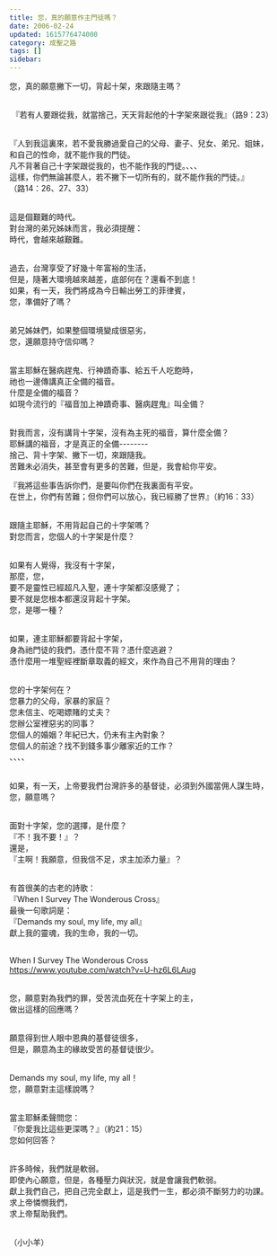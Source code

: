 ```yaml
---
title: 您，真的願意作主門徒嗎？
date: 2006-02-24
updated: 1615776474000
category: 成聖之路
tags: []
sidebar: 
---
```


<p>您，真的願意撇下一切，背起十架，來跟隨主嗎？</p>
<p><br/>
 『若有人要跟從我，就當捨己，天天背起他的十字架來跟從我』（路9：23）</p>
<p><br/>
『人到我這裏來，若不愛我勝過愛自己的父母、妻子、兒女、弟兄、姐妹，<br/>
和自己的性命，就不能作我的門徒。<br/>
凡不背著自己十字架跟從我的，也不能作我的門徒。、、、<br/>
這樣，你們無論甚麼人，若不撇下一切所有的，就不能作我的門徒。』<br/>
（路14：26、27、33）</p>
<p><br/>
這是個艱難的時代。<br/>
對台灣的弟兄姊妹而言，我必須提醒：<br/>
時代，會越來越艱難。</p>
<p><br/>
過去，台灣享受了好幾十年富裕的生活，<br/>
但是，隨著大環境越來越差，底部何在？還看不到底！<br/>
如果，有一天，我們將成為今日輸出勞工的菲律賓，<br/>
您，準備好了嗎？</p>
<p><br/>
弟兄姊妹們，如果整個環境變成很惡劣，<br/>
您，還願意持守信仰嗎？</p>
<p><br/>
當主耶穌在醫病趕鬼、行神蹟奇事、給五千人吃飽時，<br/>
祂也一邊傳講真正全備的福音。<br/>
什麼是全備的福音？<br/>
如現今流行的『福音加上神蹟奇事、醫病趕鬼』叫全備？</p>
<p><br/>
對我而言，沒有講背十字架，沒有為主死的福音，算什麼全備？<br/>
耶穌講的福音，才是真正的全備--------<br/>
捨己、背十字架、撇下一切，來跟隨我。<br/>
苦難未必消失，甚至會有更多的苦難，但是，我會給你平安。</p>
<p>『我將這些事告訴你們，是要叫你們在我裏面有平安。<br/>
在世上，你們有苦難；但你們可以放心，我已經勝了世界』（約16：33）</p>
<p><br/>
跟隨主耶穌，不用背起自己的十字架嗎？<br/>
對您而言，您個人的十字架是什麼？</p>
<p><br/>
如果有人覺得，我沒有十字架，<br/>
那麼，您，<br/>
要不是靈性已經超凡入聖，連十字架都沒感覺了；<br/>
要不就是您根本都還沒背起十字架。<br/>
您，是哪一種？</p>
<p><br/>
如果，連主耶穌都要背起十字架，<br/>
身為祂門徒的我們，憑什麼不背？憑什麼逃避？<br/>
憑什麼用一堆聖經裡斷章取義的經文，來作為自己不用背的理由？</p>
<p><br/>
您的十字架何在？<br/>
您暴力的父母，家暴的家庭？<br/>
您未信主、吃喝嫖賭的丈夫？<br/>
您辦公室裡惡劣的同事？<br/>
您個人的婚姻？年紀已大，仍未有主內對象？<br/>
您個人的前途？找不到錢多事少離家近的工作？<br/>
、、、、</p>
<p><br/>
如果，有一天，上帝要我們台灣許多的基督徒，必須到外國當佣人謀生時，<br/>
您，願意嗎？</p>
<p><br/>
面對十字架，您的選擇，是什麼？<br/>
『不！我不要！』？<br/>
還是，<br/>
『主啊！我願意，但我信不足，求主加添力量』？</p>
<p><br/>
有首很美的古老的詩歌：<br/>
『When I Survey The Wonderous Cross』<br/>
最後一句歌詞是：<br/>
『Demands my soul, my life, my all』<br/>
獻上我的靈魂，我的生命，我的一切。</p>
<p><br/>
When I Survey The Wonderous Cross<br/>
<a href="https://www.youtube.com/watch?v=U-hz6L6LAug" target="_blank">https://www.youtube.com/watch?v=U-hz6L6LAug</a></p>
<p><br/>
您，願意對為我們的罪，受苦流血死在十字架上的主，<br/>
做出這樣的回應嗎？</p>
<p><br/>
願意得到世人眼中恩典的基督徒很多，<br/>
但是，願意為主的緣故受苦的基督徒很少。</p>
<p><br/>
Demands my soul, my life, my all！<br/>
您，願意對主這樣說嗎？</p>
<p><br/>
當主耶穌柔聲問您：<br/>
『你愛我比這些更深嗎？』（約21：15）<br/>
您如何回答？</p>
<p><br/>
許多時候，我們就是軟弱。<br/>
即使內心願意，但是，各種壓力與狀況，就是會讓我們軟弱。<br/>
獻上我們自己，把自己完全獻上，這是我們一生，都必須不斷努力的功課。<br/>
求上帝憐憫我們，<br/>
求上帝幫助我們。</p>
<p><br/>
（小小羊）</p>
